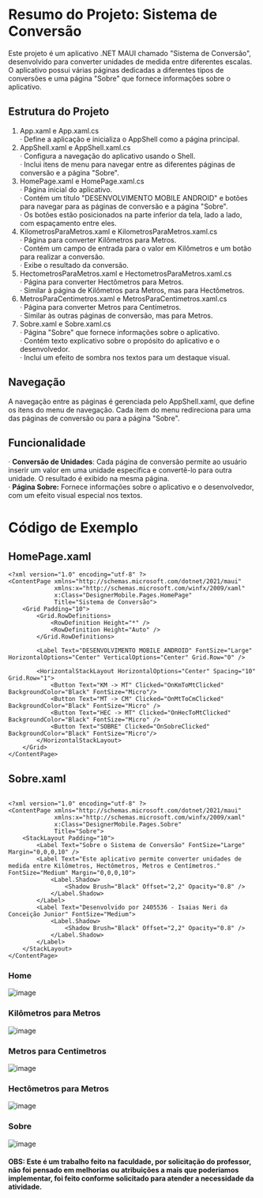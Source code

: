 # Resumo do Projeto: Sistema de Conversão
Este projeto é um aplicativo .NET MAUI chamado "Sistema de Conversão", desenvolvido para converter unidades de medida entre diferentes escalas. O aplicativo possui várias páginas dedicadas a diferentes tipos de conversões e uma página "Sobre" que fornece informações sobre o aplicativo.

## Estrutura do Projeto

1.	App.xaml e App.xaml.cs <br>
      ·	Define a aplicação e inicializa o AppShell como a página principal.<br>
2.	AppShell.xaml e AppShell.xaml.cs <br>
      ·	Configura a navegação do aplicativo usando o Shell.<br>
      ·	Inclui itens de menu para navegar entre as diferentes páginas de conversão e a página "Sobre".<br>
3.	HomePage.xaml e HomePage.xaml.cs <br>
      ·	Página inicial do aplicativo.<br>
      ·	Contém um título "DESENVOLVIMENTO MOBILE ANDROID" e botões para navegar para as páginas de conversão e a página "Sobre".<br>
      ·	Os botões estão posicionados na parte inferior da tela, lado a lado, com espaçamento entre eles.<br>
4.	KilometrosParaMetros.xaml e KilometrosParaMetros.xaml.cs <br>
      ·	Página para converter Kilômetros para Metros.<br>
      ·	Contém um campo de entrada para o valor em Kilômetros e um botão para realizar a conversão.<br>
      ·	Exibe o resultado da conversão.<br>
5.	HectometrosParaMetros.xaml e HectometrosParaMetros.xaml.cs <br>
      ·	Página para converter Hectômetros para Metros.<br>
      ·	Similar à página de Kilômetros para Metros, mas para Hectômetros.<br>
6.	MetrosParaCentimetros.xaml e MetrosParaCentimetros.xaml.cs <br>
      ·	Página para converter Metros para Centímetros.<br>
      ·	Similar às outras páginas de conversão, mas para Metros.<br>
7.	Sobre.xaml e Sobre.xaml.cs <br>
      ·	Página "Sobre" que fornece informações sobre o aplicativo.<br>
      ·	Contém texto explicativo sobre o propósito do aplicativo e o desenvolvedor.<br>
      ·	Inclui um efeito de sombra nos textos para um destaque visual.<br>



## Navegação

A navegação entre as páginas é gerenciada pelo AppShell.xaml, que define os itens do menu de navegação. Cada item do menu redireciona para uma das páginas de conversão ou para a página "Sobre".


## Funcionalidade

·	<b>Conversão de Unidades</b>: Cada página de conversão permite ao usuário inserir um valor em uma unidade específica e convertê-lo para outra unidade. O resultado é exibido na mesma página. <br>
·	<b>Página Sobre:</b> Fornece informações sobre o aplicativo e o desenvolvedor, com um efeito visual especial nos textos.

# Código de Exemplo
## HomePage.xaml
```
<?xml version="1.0" encoding="utf-8" ?>
<ContentPage xmlns="http://schemas.microsoft.com/dotnet/2021/maui"
             xmlns:x="http://schemas.microsoft.com/winfx/2009/xaml"
             x:Class="DesignerMobile.Pages.HomePage"
             Title="Sistema de Conversão">
    <Grid Padding="10">
        <Grid.RowDefinitions>
            <RowDefinition Height="*" />
            <RowDefinition Height="Auto" />
        </Grid.RowDefinitions>

        <Label Text="DESENVOLVIMENTO MOBILE ANDROID" FontSize="Large" HorizontalOptions="Center" VerticalOptions="Center" Grid.Row="0" />

        <HorizontalStackLayout HorizontalOptions="Center" Spacing="10" Grid.Row="1">
            <Button Text="KM -> MT" Clicked="OnKmToMtClicked" BackgroundColor="Black" FontSize="Micro"/>
            <Button Text="MT -> CM" Clicked="OnMtToCmClicked" BackgroundColor="Black" FontSize="Micro" />
            <Button Text="HEC -> MT" Clicked="OnHecToMtClicked" BackgroundColor="Black" FontSize="Micro" />
            <Button Text="SOBRE" Clicked="OnSobreClicked" BackgroundColor="Black" FontSize="Micro"/>
        </HorizontalStackLayout>
    </Grid>
</ContentPage>
```



## Sobre.xaml
```

<?xml version="1.0" encoding="utf-8" ?>
<ContentPage xmlns="http://schemas.microsoft.com/dotnet/2021/maui"
             xmlns:x="http://schemas.microsoft.com/winfx/2009/xaml"
             x:Class="DesignerMobile.Pages.Sobre"
             Title="Sobre">
    <StackLayout Padding="10">
        <Label Text="Sobre o Sistema de Conversão" FontSize="Large" Margin="0,0,0,10" />
        <Label Text="Este aplicativo permite converter unidades de medida entre Kilômetros, Hectômetros, Metros e Centímetros." FontSize="Medium" Margin="0,0,0,10">
            <Label.Shadow>
                <Shadow Brush="Black" Offset="2,2" Opacity="0.8" />
            </Label.Shadow>
        </Label>
        <Label Text="Desenvolvido por 2405536 - Isaias Neri da Conceição Junior" FontSize="Medium">
            <Label.Shadow>
                <Shadow Brush="Black" Offset="2,2" Opacity="0.8" />
            </Label.Shadow>
        </Label>
    </StackLayout>
</ContentPage>
```

### Home
![image](https://github.com/user-attachments/assets/bc33ddff-d0cf-4767-89cc-7fd8e27d11dc)

### Kilômetros para Metros

![image](https://github.com/user-attachments/assets/b6c43739-407a-4ffa-88c9-425d75c5a1a2)

### Metros para Centimetros 

![image](https://github.com/user-attachments/assets/64acd977-4cfd-4e3d-838b-083d92ca5686)

### Hectômetros para Metros

![image](https://github.com/user-attachments/assets/939b8c43-0a04-4938-bfe2-9ab42628a42b)


### Sobre

![image](https://github.com/user-attachments/assets/9c27f7db-a9c2-466e-b9bf-412cf1909fee)




#### OBS: Este é um trabalho feito na faculdade, por solicitação do professor, não foi pensado em melhorias ou atribuições a mais que poderiamos implementar, foi feito conforme solicitado para atender a necessidade da atividade.



  







